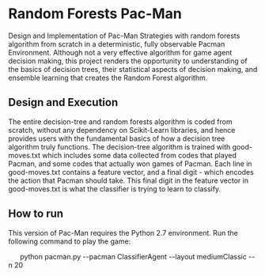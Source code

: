 # Random Forests Pac-Man
Design and Implementation of Pac-Man Strategies with random forests algorithm from scratch in a deterministic, fully observable Pacman Environment. Although not a very effective algorithm for game agent decision making, this project renders the opportunity to understanding of the basics of decision trees, their statistical aspects of decision making, and ensemble learning that creates the Random Forest algorithm.

## Design and Execution ## 
The entire decision-tree and random forests algorithm is coded from scratch, without any dependency on Scikit-Learn libraries, and hence provides users with the fundamental basics of how a decision tree algorithm truly functions. The decision-tree algorithm is trained with good-moves.txt which includes some data collected from codes that played Pacman, and some codes that actually won games of Pacman. Each line in good-moves.txt contains a feature vector, and a final digit - which encodes the action that Pacman should take. This final digit in the feature vector in good-moves.txt is what the classifier is trying to learn to classify.

## How to run ##
This version of Pac-Man requires the Python 2.7 environment. Run the following command to play the game:

&nbsp;&nbsp;&nbsp;&nbsp;&nbsp;&nbsp;python pacman.py --pacman ClassifierAgent --layout mediumClassic --n 20

